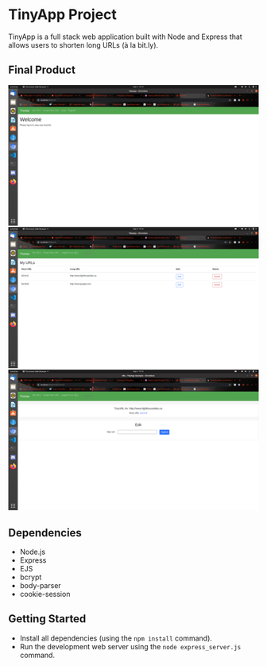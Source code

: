 # TinyApp Project

TinyApp is a full stack web application built with Node and Express that allows users to shorten long URLs (à la bit.ly).

## Final Product

!["Welcome page"](./docs/welcomePage.png)
!["My URLs page"](./docs/myUrlsPage.png)
!["Edit page"](./docs/editPage.png)

## Dependencies

- Node.js
- Express
- EJS
- bcrypt
- body-parser
- cookie-session

## Getting Started

- Install all dependencies (using the `npm install` command).
- Run the development web server using the `node express_server.js` command.
